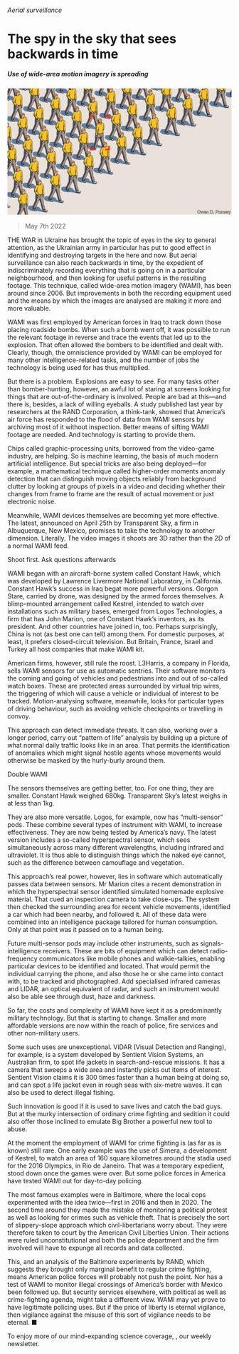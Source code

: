 ###### Aerial surveillance

# The spy in the sky that sees backwards in time 

##### Use of wide-area motion imagery is spreading 

![image](images/20220507_std001.jpg) 

> May 7th 2022 

THE WAR in Ukraine has brought the topic of eyes in the sky to general attention, as the Ukrainian army in particular has put  to good effect in identifying and destroying targets in the here and now. But aerial surveillance can also reach backwards in time, by the expedient of indiscriminately recording everything that is going on in a particular neighbourhood, and then looking for useful patterns in the resulting footage. This technique, called wide-area motion imagery (WAMI), has been around since 2006. But improvements in both the recording equipment used and the means by which the images are analysed are making it more and more valuable.

WAMI was first employed by American forces in Iraq to track down those placing roadside bombs. When such a bomb went off, it was possible to run the relevant footage in reverse and trace the events that led up to the explosion. That often allowed the bombers to be identified and dealt with. Clearly, though, the omniscience provided by WAMI can be employed for many other intelligence-related tasks, and the number of jobs the technology is being used for has thus multiplied.


But there is a problem. Explosions are easy to see. For many tasks other than bomber-hunting, however, an awful lot of staring at screens looking for things that are out-of-the-ordinary is involved. People are bad at this—and there is, besides, a lack of willing eyeballs. A study published last year by researchers at the RAND Corporation, a think-tank, showed that America’s air force has responded to the flood of data from WAMI sensors by archiving most of it without inspection. Better means of sifting WAMI footage are needed. And technology is starting to provide them.

Chips called graphic-processing units, borrowed from the video-game industry, are helping. So is machine learning, the basis of much modern artificial intelligence. But special tricks are also being deployed—for example, a mathematical technique called higher-order moments anomaly detection that can distinguish moving objects reliably from background clutter by looking at groups of pixels in a video and deciding whether their changes from frame to frame are the result of actual movement or just electronic noise.

Meanwhile, WAMI devices themselves are becoming yet more effective. The latest, announced on April 25th by Transparent Sky, a firm in Albuquerque, New Mexico, promises to take the technology to another dimension. Literally. The video images it shoots are 3D rather than the 2D of a normal WAMI feed.

Shoot first. Ask questions afterwards

WAMI began with an aircraft-borne system called Constant Hawk, which was developed by Lawrence Livermore National Laboratory, in California. Constant Hawk’s success in Iraq begat more powerful versions. Gorgon Stare, carried by drone, was designed by the armed forces themselves. A blimp-mounted arrangement called Kestrel, intended to watch over installations such as military bases, emerged from Logos Technologies, a firm that has John Marion, one of Constant Hawk’s inventors, as its president. And other countries have joined in, too. Perhaps surprisingly, China is not (as best one can tell) among them. For domestic purposes, at least, it prefers closed-circuit television. But Britain, France, Israel and Turkey all host companies that make WAMI kit.

American firms, however, still rule the roost. L3Harris, a company in Florida, sells WAMI sensors for use as automatic sentries. Their software monitors the coming and going of vehicles and pedestrians into and out of so-called watch boxes. These are protected areas surrounded by virtual trip wires, the triggering of which will cause a vehicle or individual of interest to be tracked. Motion-analysing software, meanwhile, looks for particular types of driving behaviour, such as avoiding vehicle checkpoints or travelling in convoy.

This approach can detect immediate threats. It can also, working over a longer period, carry out “pattern of life” analysis by building up a picture of what normal daily traffic looks like in an area. That permits the identification of anomalies which might signal hostile agents whose movements would otherwise be masked by the hurly-burly around them.

Double WAMI

The sensors themselves are getting better, too. For one thing, they are smaller. Constant Hawk weighed 680kg. Transparent Sky’s latest weighs in at less than 1kg.

They are also more versatile. Logos, for example, now has “multi-sensor” pods. These combine several types of instrument with WAMI, to increase effectiveness. They are now being tested by America’s navy. The latest version includes a so-called hyperspectral sensor, which sees simultaneously across many different wavelengths, including infrared and ultraviolet. It is thus able to distinguish things which the naked eye cannot, such as the difference between camouflage and vegetation.

This approach’s real power, however, lies in software which automatically passes data between sensors. Mr Marion cites a recent demonstration in which the hyperspectral sensor identified simulated homemade explosive material. That cued an inspection camera to take close-ups. The system then checked the surrounding area for recent vehicle movements, identified a car which had been nearby, and followed it. All of these data were combined into an intelligence package tailored for human consumption. Only at that point was it passed on to a human being.

Future multi-sensor pods may include other instruments, such as signals-intelligence receivers. These are bits of equipment which can detect radio-frequency communicators like mobile phones and walkie-talkies, enabling particular devices to be identified and located. That would permit the individual carrying the phone, and also those he or she came into contact with, to be tracked and photographed. Add specialised infrared cameras and LIDAR, an optical equivalent of radar, and such an instrument would also be able see through dust, haze and darkness.

So far, the costs and complexity of WAMI have kept it as a predominantly military technology. But that is starting to change. Smaller and more affordable versions are now within the reach of police, fire services and other non-military users.

Some such uses are unexceptional. ViDAR (Visual Detection and Ranging), for example, is a system developed by Sentient Vision Systems, an Australian firm, to spot life jackets in search-and-rescue missions. It has a camera that sweeps a wide area and instantly picks out items of interest. Sentient Vision claims it is 300 times faster than a human being at doing so, and can spot a life jacket even in rough seas with six-metre waves. It can also be used to detect illegal fishing.

Such innovation is good if it is used to save lives and catch the bad guys. But at the murky intersection of ordinary crime fighting and sedition it could also offer those inclined to emulate Big Brother a powerful new tool to abuse.

At the moment the employment of WAMI for crime fighting is (as far as is known) still rare. One early example was the use of Simera, a development of Kestrel, to watch an area of 160 square kilometres around the stadia used for the 2016 Olympics, in Rio de Janeiro. That was a temporary expedient, stood down once the games were over. But some police forces in America have tested WAMI out for day-to-day policing.

The most famous examples were in Baltimore, where the local cops experimented with the idea twice—first in 2016 and then in 2020. The second time around they made the mistake of monitoring a political protest as well as looking for crimes such as vehicle theft. That is precisely the sort of slippery-slope approach which civil-libertarians worry about. They were therefore taken to court by the American Civil Liberties Union. Their actions were ruled unconstitutional and both the police department and the firm involved will have to expunge all records and data collected.

This, and an analysis of the Baltimore experiments by RAND, which suggests they brought only marginal benefit to regular crime fighting, means American police forces will probably not push the point. Nor has a test of WAMI to monitor illegal crossings of America’s border with Mexico been followed up. But security services elsewhere, with political as well as crime-fighting agenda, might take a different view. WAMI may yet prove to have legitimate policing uses. But if the price of liberty is eternal vigilance, then vigilance against the misuse of this sort of vigilance needs to be eternal. ■

To enjoy more of our mind-expanding science coverage, , our weekly newsletter.

